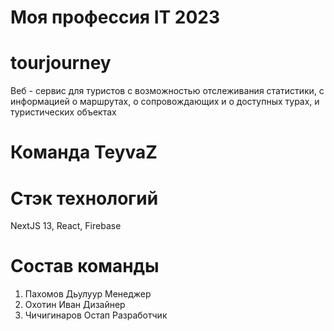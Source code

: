 # Моя профессия IT 2023

# tourjourney

Веб - сервис для туристов с возможностью отслеживания статистики, с информацией о маршрутах, о сопровождающих и о доступных турах, и туристических объектах

# Команда TeyvaZ

# Стэк технологий

NextJS 13, React, Firebase

# Состав команды

1. Пахомов Дьулуур Менеджер
2. Охотин Иван Дизайнер
3. Чичигинаров Остап Разработчик
